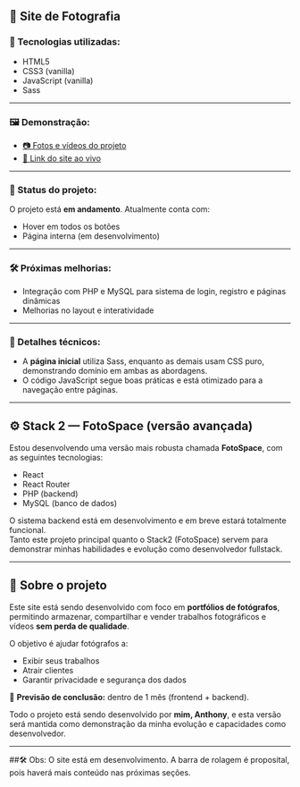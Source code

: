 ## 📸 Site de Fotografia

### 🚀 Tecnologias utilizadas:

- HTML5  
- CSS3 (vanilla)  
- JavaScript (vanilla)  
- Sass  

---

### 🖼️ Demonstração:

- [📷 Fotos e vídeos do projeto](https://imgur.com/user/AnthonyGarciaSantos/posts)  
- [🔗 Link do site ao vivo](https://anthony-garcia-santos.github.io/site-de-fotografia/)

---

### 📌 Status do projeto:

O projeto está **em andamento**. Atualmente conta com:

- Hover em todos os botões  
- Página interna (em desenvolvimento)

---

### 🛠️ Próximas melhorias:

- Integração com PHP e MySQL para sistema de login, registro e páginas dinâmicas  
- Melhorias no layout e interatividade  

---

### 📝 Detalhes técnicos:

- A **página inicial** utiliza Sass, enquanto as demais usam CSS puro, demonstrando domínio em ambas as abordagens.  
- O código JavaScript segue boas práticas e está otimizado para a navegação entre páginas.

---

## ⚙️ Stack 2 — FotoSpace (versão avançada)

Estou desenvolvendo uma versão mais robusta chamada **FotoSpace**, com as seguintes tecnologias:

- React  
- React Router  
- PHP (backend)  
- MySQL (banco de dados)

O sistema backend está em desenvolvimento e em breve estará totalmente funcional.  
Tanto este projeto principal quanto o Stack2 (FotoSpace) servem para demonstrar minhas habilidades e evolução como desenvolvedor fullstack.

---

## 📂 Sobre o projeto

Este site está sendo desenvolvido com foco em **portfólios de fotógrafos**, permitindo armazenar, compartilhar e vender trabalhos fotográficos e vídeos **sem perda de qualidade**.

O objetivo é ajudar fotógrafos a:

- Exibir seus trabalhos  
- Atrair clientes  
- Garantir privacidade e segurança dos dados  

📅 **Previsão de conclusão:** dentro de 1 mês (frontend + backend).

Todo o projeto está sendo desenvolvido por **mim, Anthony**, e esta versão será mantida como demonstração da minha evolução e capacidades como desenvolvedor.

---
##🛠️ Obs: O site está em desenvolvimento. A barra de rolagem é proposital, pois haverá mais conteúdo nas próximas seções.

